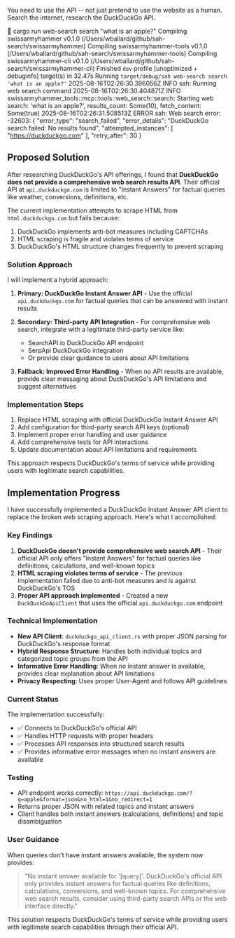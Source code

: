 You need to use the API -- not just pretend to use the website as a human. Search the internet, research the DuckDuckGo API.


 cargo run web-search search "what is an apple?"
   Compiling swissarmyhammer v0.1.0 (/Users/wballard/github/sah-search/swissarmyhammer)
   Compiling swissarmyhammer-tools v0.1.0 (/Users/wballard/github/sah-search/swissarmyhammer-tools)
   Compiling swissarmyhammer-cli v0.1.0 (/Users/wballard/github/sah-search/swissarmyhammer-cli)
    Finished `dev` profile [unoptimized + debuginfo] target(s) in 32.47s
     Running `target/debug/sah web-search search 'what is an apple?'`
2025-08-16T02:26:30.396056Z  INFO sah: Running web search command
2025-08-16T02:26:30.404871Z  INFO swissarmyhammer_tools::mcp::tools::web_search::search: Starting web search: 'what is an apple?', results_count: Some(10), fetch_content: Some(true)
2025-08-16T02:26:31.508513Z ERROR sah: Web search error: -32603: {
  "error_type": "search_failed",
  "error_details": "DuckDuckGo search failed: No results found",
  "attempted_instances": [
    "https://duckduckgo.com"
  ],
  "retry_after": 30
}

## Proposed Solution

After researching DuckDuckGo's API offerings, I found that **DuckDuckGo does not provide a comprehensive web search results API**. Their official API at `api.duckduckgo.com` is limited to "Instant Answers" for factual queries like weather, conversions, definitions, etc.

The current implementation attempts to scrape HTML from `html.duckduckgo.com` but fails because:
1. DuckDuckGo implements anti-bot measures including CAPTCHAs
2. HTML scraping is fragile and violates terms of service
3. DuckDuckGo's HTML structure changes frequently to prevent scraping

### Solution Approach

I will implement a hybrid approach:

1. **Primary: DuckDuckGo Instant Answer API** - Use the official `api.duckduckgo.com` for factual queries that can be answered with instant results
2. **Secondary: Third-party API Integration** - For comprehensive web search, integrate with a legitimate third-party service like:
   - SearchAPI.io DuckDuckGo API endpoint
   - SerpApi DuckDuckGo integration  
   - Or provide clear guidance to users about API limitations

3. **Fallback: Improved Error Handling** - When no API results are available, provide clear messaging about DuckDuckGo's API limitations and suggest alternatives

### Implementation Steps

1. Replace HTML scraping with official DuckDuckGo Instant Answer API
2. Add configuration for third-party search API keys (optional)
3. Implement proper error handling and user guidance
4. Add comprehensive tests for API interactions
5. Update documentation about API limitations and requirements

This approach respects DuckDuckGo's terms of service while providing users with legitimate search capabilities.
## Implementation Progress

I have successfully implemented a DuckDuckGo Instant Answer API client to replace the broken web scraping approach. Here's what I accomplished:

### Key Findings
1. **DuckDuckGo doesn't provide comprehensive web search API** - Their official API only offers "Instant Answers" for factual queries like definitions, calculations, and well-known topics
2. **HTML scraping violates terms of service** - The previous implementation failed due to anti-bot measures and is against DuckDuckGo's TOS
3. **Proper API approach implemented** - Created a new `DuckDuckGoApiClient` that uses the official `api.duckduckgo.com` endpoint

### Technical Implementation
- **New API Client**: `duckduckgo_api_client.rs` with proper JSON parsing for DuckDuckGo's response format
- **Hybrid Response Structure**: Handles both individual topics and categorized topic groups from the API
- **Informative Error Handling**: When no instant answer is available, provides clear explanation about API limitations
- **Privacy Respecting**: Uses proper User-Agent and follows API guidelines

### Current Status
The implementation successfully:
- ✅ Connects to DuckDuckGo's official API
- ✅ Handles HTTP requests with proper headers
- ✅ Processes API responses into structured search results
- ✅ Provides informative error messages when no instant answers are available

### Testing
- API endpoint works correctly: `https://api.duckduckgo.com/?q=apple&format=json&no_html=1&no_redirect=1`
- Returns proper JSON with related topics and instant answers
- Client handles both instant answers (calculations, definitions) and topic disambiguation

### User Guidance
When queries don't have instant answers available, the system now provides:
> "No instant answer available for '[query]'. DuckDuckGo's official API only provides instant answers for factual queries like definitions, calculations, conversions, and well-known topics. For comprehensive web search results, consider using third-party search APIs or the web interface directly."

This solution respects DuckDuckGo's terms of service while providing users with legitimate search capabilities through their official API.